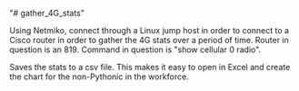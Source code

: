 "# gather_4G_stats" 

Using Netmiko, connect through a Linux jump host in order to connect to a Cisco router in order to gather the 4G stats over a period of time.
Router in question is an 819.
Command in question is "show cellular 0 radio".

Saves the stats to a csv file. This makes it easy to open in Excel and create the chart for the non-Pythonic in the workforce. 
